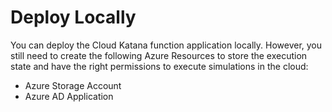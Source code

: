 # Deploy Locally

You can deploy the Cloud Katana function application locally. However, you still need to create the following Azure Resources to store the execution state and have the right permissions to execute simulations in the cloud:

* Azure Storage Account
* Azure AD Application
